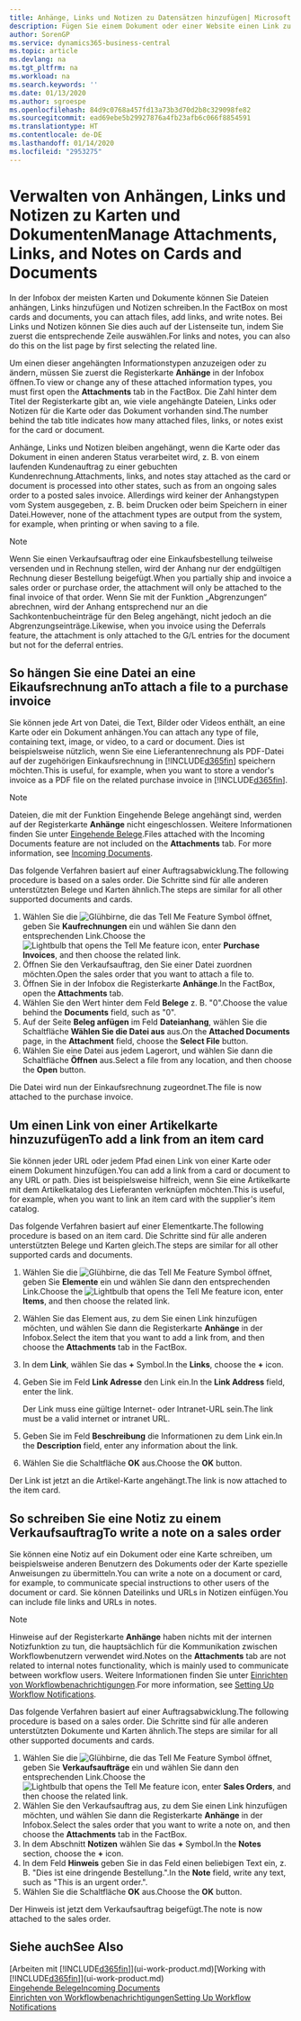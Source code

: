 ```yaml
---
title: Anhänge, Links und Notizen zu Datensätzen hinzufügen| Microsoft Docs
description: Fügen Sie einem Dokument oder einer Website einen Link zu einem bestimmten Datensatz hinzu, beispielsweise zu einer Debitorenkarte oder einem Dokument.
author: SorenGP
ms.service: dynamics365-business-central
ms.topic: article
ms.devlang: na
ms.tgt_pltfrm: na
ms.workload: na
ms.search.keywords: ''
ms.date: 01/13/2020
ms.author: sgroespe
ms.openlocfilehash: 84d9c0768a457fd13a73b3d70d2b8c329098fe82
ms.sourcegitcommit: ead69ebe5b29927876a4fb23afb6c066f8854591
ms.translationtype: HT
ms.contentlocale: de-DE
ms.lasthandoff: 01/14/2020
ms.locfileid: "2953275"
---
```

# <a name="manage-attachments-links-and-notes-on-cards-and-documents"></a><span data-ttu-id="022fc-103">Verwalten von Anhängen, Links und Notizen zu Karten und Dokumenten</span><span class="sxs-lookup"><span data-stu-id="022fc-103">Manage Attachments, Links, and Notes on Cards and Documents</span></span>

<span data-ttu-id="022fc-104">In der Infobox der meisten Karten und Dokumente können Sie Dateien anhängen, Links hinzufügen und Notizen schreiben.</span><span class="sxs-lookup"><span data-stu-id="022fc-104">In the FactBox on most cards and documents, you can attach files, add links, and write notes.</span></span> <span data-ttu-id="022fc-105">Bei Links und Notizen können Sie dies auch auf der Listenseite tun, indem Sie zuerst die entsprechende Zeile auswählen.</span><span class="sxs-lookup"><span data-stu-id="022fc-105">For links and notes, you can also do this on the list page by first selecting the related line.</span></span>

<span data-ttu-id="022fc-106">Um einen dieser angehängten Informationstypen anzuzeigen oder zu ändern, müssen Sie zuerst die Registerkarte **Anhänge** in der Infobox öffnen.</span><span class="sxs-lookup"><span data-stu-id="022fc-106">To view or change any of these attached information types, you must first open the **Attachments** tab in the FactBox.</span></span> <span data-ttu-id="022fc-107">Die Zahl hinter dem Titel der Registerkarte gibt an, wie viele angehängte Dateien, Links oder Notizen für die Karte oder das Dokument vorhanden sind.</span><span class="sxs-lookup"><span data-stu-id="022fc-107">The number behind the tab title indicates how many attached files, links, or notes exist for the card or document.</span></span>

<span data-ttu-id="022fc-108">Anhänge, Links und Notizen bleiben angehängt, wenn die Karte oder das Dokument in einen anderen Status verarbeitet wird, z. B. von einem laufenden Kundenauftrag zu einer gebuchten Kundenrechnung.</span><span class="sxs-lookup"><span data-stu-id="022fc-108">Attachments, links, and notes stay attached as the card or document is processed into other states, such as from an ongoing sales order to a posted sales invoice.</span></span> <span data-ttu-id="022fc-109">Allerdings wird keiner der Anhangstypen vom System ausgegeben, z. B. beim Drucken oder beim Speichern in einer Datei.</span><span class="sxs-lookup"><span data-stu-id="022fc-109">However, none of the attachment types are output from the system, for example, when printing or when saving to a file.</span></span>

> [!NOTE]
> <span data-ttu-id="022fc-110">Wenn Sie einen Verkaufsauftrag oder eine Einkaufsbestellung teilweise versenden und in Rechnung stellen, wird der Anhang nur der endgültigen Rechnung dieser Bestellung beigefügt.</span><span class="sxs-lookup"><span data-stu-id="022fc-110">When you partially ship and invoice a sales order or purchase order, the attachment will only be attached to the final invoice of that order.</span></span> <span data-ttu-id="022fc-111">Wenn Sie mit der Funktion „Abgrenzungen“ abrechnen, wird der Anhang entsprechend nur an die Sachkontenbucheinträge für den Beleg angehängt, nicht jedoch an die Abgrenzungseinträge.</span><span class="sxs-lookup"><span data-stu-id="022fc-111">Likewise, when you invoice using the Deferrals feature, the attachment is only attached to the G/L entries for the document but not for the deferral entries.</span></span>

## <a name="to-attach-a-file-to-a-purchase-invoice"></a><span data-ttu-id="022fc-112">So hängen Sie eine Datei an eine Eikaufsrechnung an</span><span class="sxs-lookup"><span data-stu-id="022fc-112">To attach a file to a purchase invoice</span></span>
<span data-ttu-id="022fc-113">Sie können jede Art von Datei, die Text, Bilder oder Videos enthält, an eine Karte oder ein Dokument anhängen.</span><span class="sxs-lookup"><span data-stu-id="022fc-113">You can attach any type of file, containing text, image, or video, to a card or document.</span></span> <span data-ttu-id="022fc-114">Dies ist beispielsweise nützlich, wenn Sie eine Lieferantenrechnung als PDF-Datei auf der zugehörigen Einkaufsrechnung in [!INCLUDE[d365fin](includes/d365fin_md.md)] speichern möchten.</span><span class="sxs-lookup"><span data-stu-id="022fc-114">This is useful, for example, when you want to store a vendor's invoice as a PDF file on the related purchase invoice in [!INCLUDE[d365fin](includes/d365fin_md.md)].</span></span>

> [!NOTE]
> <span data-ttu-id="022fc-115">Dateien, die mit der Funktion Eingehende Belege angehängt sind, werden auf der Registerkarte **Anhänge** nicht eingeschlossen. Weitere Informationen finden Sie unter [Eingehende Belege](across-income-documents.md).</span><span class="sxs-lookup"><span data-stu-id="022fc-115">Files attached with the Incoming Documents feature are not included on the **Attachments** tab. For more information, see [Incoming Documents](across-income-documents.md).</span></span>

<span data-ttu-id="022fc-116">Das folgende Verfahren basiert auf einer Auftragsabwicklung.</span><span class="sxs-lookup"><span data-stu-id="022fc-116">The following procedure is based on a sales order.</span></span> <span data-ttu-id="022fc-117">Die Schritte sind für alle anderen unterstützten Belege und Karten ähnlich.</span><span class="sxs-lookup"><span data-stu-id="022fc-117">The steps are similar for all other supported documents and cards.</span></span>

1. <span data-ttu-id="022fc-118">Wählen Sie die ![Glühbirne, die das Tell Me Feature](media/ui-search/search_small.png "Tell Me-Funktion") Symbol öffnet, geben Sie **Kaufrechnungen** ein und wählen Sie dann den entsprechenden Link.</span><span class="sxs-lookup"><span data-stu-id="022fc-118">Choose the ![Lightbulb that opens the Tell Me feature](media/ui-search/search_small.png "Tell me what you want to do") icon, enter **Purchase Invoices**, and then choose the related link.</span></span>
2. <span data-ttu-id="022fc-119">Öffnen Sie den Verkaufsauftrag, den Sie einer Datei zuordnen möchten.</span><span class="sxs-lookup"><span data-stu-id="022fc-119">Open the sales order that you want to attach a file to.</span></span>
3. <span data-ttu-id="022fc-120">Öffnen Sie in der Infobox die Registerkarte **Anhänge**.</span><span class="sxs-lookup"><span data-stu-id="022fc-120">In the FactBox, open the **Attachments** tab.</span></span>
4. <span data-ttu-id="022fc-121">Wählen Sie den Wert hinter dem Feld **Belege** z. B. "0".</span><span class="sxs-lookup"><span data-stu-id="022fc-121">Choose the value behind the **Documents** field, such as "0".</span></span>
5. <span data-ttu-id="022fc-122">Auf der Seite **Beleg anfügen** im Feld **Dateianhang**, wählen Sie die Schaltfläche **Wählen Sie die Datei aus** aus.</span><span class="sxs-lookup"><span data-stu-id="022fc-122">On the **Attached Documents** page, in the **Attachment** field, choose the **Select File** button.</span></span>
5. <span data-ttu-id="022fc-123">Wählen Sie eine Datei aus jedem Lagerort, und wählen Sie dann die Schaltfläche **Öffnen** aus.</span><span class="sxs-lookup"><span data-stu-id="022fc-123">Select a file from any location, and then choose the **Open** button.</span></span>

<span data-ttu-id="022fc-124">Die Datei wird nun der Einkaufsrechnung zugeordnet.</span><span class="sxs-lookup"><span data-stu-id="022fc-124">The file is now attached to the purchase invoice.</span></span>

## <a name="to-add-a-link-from-an-item-card"></a><span data-ttu-id="022fc-125">Um einen Link von einer Artikelkarte hinzuzufügen</span><span class="sxs-lookup"><span data-stu-id="022fc-125">To add a link from an item card</span></span>
<span data-ttu-id="022fc-126">Sie können jeder URL oder jedem Pfad einen Link von einer Karte oder einem Dokument hinzufügen.</span><span class="sxs-lookup"><span data-stu-id="022fc-126">You can add a link from a card or document to any URL or path.</span></span> <span data-ttu-id="022fc-127">Dies ist beispielsweise hilfreich, wenn Sie eine Artikelkarte mit dem Artikelkatalog des Lieferanten verknüpfen möchten.</span><span class="sxs-lookup"><span data-stu-id="022fc-127">This is useful, for example, when you want to link an item card with the supplier's item catalog.</span></span>

<span data-ttu-id="022fc-128">Das folgende Verfahren basiert auf einer Elementkarte.</span><span class="sxs-lookup"><span data-stu-id="022fc-128">The following procedure is based on an item card.</span></span> <span data-ttu-id="022fc-129">Die Schritte sind für alle anderen unterstützten Belege und Karten gleich.</span><span class="sxs-lookup"><span data-stu-id="022fc-129">The steps are similar for all other supported cards and documents.</span></span>

1. <span data-ttu-id="022fc-130">Wählen Sie die ![Glühbirne, die das Tell Me Feature](media/ui-search/search_small.png "Tell Me-Funktion") Symbol öffnet, geben Sie **Elemente** ein und wählen Sie dann den entsprechenden Link.</span><span class="sxs-lookup"><span data-stu-id="022fc-130">Choose the ![Lightbulb that opens the Tell Me feature](media/ui-search/search_small.png "Tell me what you want to do") icon, enter **Items**, and then choose the related link.</span></span>
2. <span data-ttu-id="022fc-131">Wählen Sie das Element aus, zu dem Sie einen Link hinzufügen möchten, und wählen Sie dann die Registerkarte **Anhänge** in der Infobox.</span><span class="sxs-lookup"><span data-stu-id="022fc-131">Select the item that you want to add a link from, and then choose the **Attachments** tab in the FactBox.</span></span>
3. <span data-ttu-id="022fc-132">In dem **Link**, wählen Sie das **+** Symbol.</span><span class="sxs-lookup"><span data-stu-id="022fc-132">In the **Links**, choose the **+** icon.</span></span>
4. <span data-ttu-id="022fc-133">Geben Sie im Feld **Link Adresse** den Link ein.</span><span class="sxs-lookup"><span data-stu-id="022fc-133">In the **Link Address** field, enter the link.</span></span>

    <span data-ttu-id="022fc-134">Der Link muss eine gültige Internet- oder Intranet-URL sein.</span><span class="sxs-lookup"><span data-stu-id="022fc-134">The link must be a valid internet or intranet URL.</span></span>

5. <span data-ttu-id="022fc-135">Geben Sie im Feld **Beschreibung** die Informationen zu dem Link ein.</span><span class="sxs-lookup"><span data-stu-id="022fc-135">In the **Description** field, enter any information about the link.</span></span>  
6. <span data-ttu-id="022fc-136">Wählen Sie die Schaltfläche **OK** aus.</span><span class="sxs-lookup"><span data-stu-id="022fc-136">Choose the **OK** button.</span></span>

<span data-ttu-id="022fc-137">Der Link ist jetzt an die Artikel-Karte angehängt.</span><span class="sxs-lookup"><span data-stu-id="022fc-137">The link is now attached to the item card.</span></span>  

## <a name="to-write-a-note-on-a-sales-order"></a><span data-ttu-id="022fc-138">So schreiben Sie eine Notiz zu einem Verkaufsauftrag</span><span class="sxs-lookup"><span data-stu-id="022fc-138">To write a note on a sales order</span></span>
<span data-ttu-id="022fc-139">Sie können eine Notiz auf ein Dokument oder eine Karte schreiben, um beispielsweise anderen Benutzern des Dokuments oder der Karte spezielle Anweisungen zu übermitteln.</span><span class="sxs-lookup"><span data-stu-id="022fc-139">You can write a note on a document or card, for example, to communicate special instructions to other users of the document or card.</span></span> <span data-ttu-id="022fc-140">Sie können Dateilinks und URLs in Notizen einfügen.</span><span class="sxs-lookup"><span data-stu-id="022fc-140">You can include file links and URLs in notes.</span></span>

> [!NOTE]
> <span data-ttu-id="022fc-141">Hinweise auf der Registerkarte **Anhänge** haben nichts mit der internen Notizfunktion zu tun, die hauptsächlich für die Kommunikation zwischen Workflowbenutzern verwendet wird.</span><span class="sxs-lookup"><span data-stu-id="022fc-141">Notes on the **Attachments** tab are not related to internal notes functionality, which is mainly used to communicate between workflow users.</span></span> <span data-ttu-id="022fc-142">Weitere Informationen finden Sie unter [Einrichten von Workflowbenachrichtigungen](across-setting-up-workflow-notifications.md).</span><span class="sxs-lookup"><span data-stu-id="022fc-142">For more information, see [Setting Up Workflow Notifications](across-setting-up-workflow-notifications.md).</span></span>

<span data-ttu-id="022fc-143">Das folgende Verfahren basiert auf einer Auftragsabwicklung.</span><span class="sxs-lookup"><span data-stu-id="022fc-143">The following procedure is based on a sales order.</span></span> <span data-ttu-id="022fc-144">Die Schritte sind für alle anderen unterstützten Dokumente und Karten ähnlich.</span><span class="sxs-lookup"><span data-stu-id="022fc-144">The steps are similar for all other supported documents and cards.</span></span>

1. <span data-ttu-id="022fc-145">Wählen Sie die ![Glühbirne, die das Tell Me Feature](media/ui-search/search_small.png "Tell Me-Funktion") Symbol öffnet, geben Sie **Verkaufsaufträge** ein und wählen Sie dann den entsprechenden Link.</span><span class="sxs-lookup"><span data-stu-id="022fc-145">Choose the ![Lightbulb that opens the Tell Me feature](media/ui-search/search_small.png "Tell me what you want to do") icon, enter **Sales Orders**, and then choose the related link.</span></span>
2. <span data-ttu-id="022fc-146">Wählen Sie den Verkaufsauftrag aus, zu dem Sie einen Link hinzufügen möchten, und wählen Sie dann die Registerkarte **Anhänge** in der Infobox.</span><span class="sxs-lookup"><span data-stu-id="022fc-146">Select the sales order that you want to write a note on, and then choose the **Attachments** tab in the FactBox.</span></span>
3. <span data-ttu-id="022fc-147">In dem Abschnitt **Notizen** wählen Sie das **+** Symbol.</span><span class="sxs-lookup"><span data-stu-id="022fc-147">In the **Notes** section, choose the **+** icon.</span></span>
4. <span data-ttu-id="022fc-148">In dem Feld **Hinweis** geben Sie in das Feld einen beliebigen Text ein, z. B. "Dies ist eine dringende Bestellung.".</span><span class="sxs-lookup"><span data-stu-id="022fc-148">In the **Note** field, write any text, such as "This is an urgent order.".</span></span>
5. <span data-ttu-id="022fc-149">Wählen Sie die Schaltfläche **OK** aus.</span><span class="sxs-lookup"><span data-stu-id="022fc-149">Choose the **OK** button.</span></span>

<span data-ttu-id="022fc-150">Der Hinweis ist jetzt dem Verkaufsauftrag beigefügt.</span><span class="sxs-lookup"><span data-stu-id="022fc-150">The note is now attached to the sales order.</span></span>

## <a name="see-also"></a><span data-ttu-id="022fc-151">Siehe auch</span><span class="sxs-lookup"><span data-stu-id="022fc-151">See Also</span></span>  
<span data-ttu-id="022fc-152">[Arbeiten mit [!INCLUDE[d365fin](includes/d365fin_md.md)]](ui-work-product.md)</span><span class="sxs-lookup"><span data-stu-id="022fc-152">[Working with [!INCLUDE[d365fin](includes/d365fin_md.md)]](ui-work-product.md)</span></span>  
[<span data-ttu-id="022fc-153">Eingehende Belege</span><span class="sxs-lookup"><span data-stu-id="022fc-153">Incoming Documents</span></span>](across-income-documents.md)  
[<span data-ttu-id="022fc-154">Einrichten von Workflowbenachrichtigungen</span><span class="sxs-lookup"><span data-stu-id="022fc-154">Setting Up Workflow Notifications</span></span>](across-setting-up-workflow-notifications.md)  
